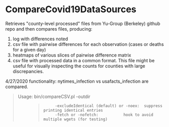 # CompareCovid19DataSources


Retrieves "county-level processed" files from Yu-Group (Berkeley) github repo and then
compares files, producing:

 1. log with differences noted
 2. csv file with pairwise differences for each observation 
          (cases or deaths for a given day)
 3. heatmaps of various slices of pairwise difference matrix 
 4. csv file with processed data in a common format. This file might be
     useful for visually inspecting the counts for counties with large
     discrepancies. 

4/27/2020 functionality:  nytimes_infection vs usafacts_infection are compared.

>Usage:  bin/compareCSV.pl -outdir <dir>
>>          -excludeIdentical (default) or -noex:  suppress printing identical entries  
>>          -fetch or -nofetch:           hook to avoid multiple wgets (for testing)  
